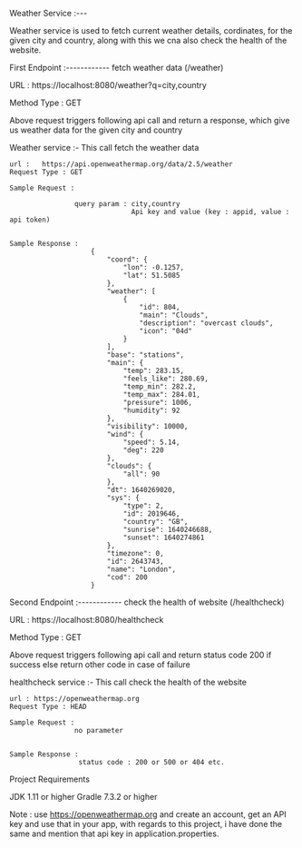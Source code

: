 Weather Service :---

Weather service is used to fetch current weather details, cordinates, for the given city and country, along with this we cna also check the health of the website.


First Endpoint :------------ fetch weather data (/weather)

URL : https://localhost:8080/weather?q=city,country

Method Type : GET

Above request triggers following api call and return a response, which give us weather data for the given city and country

 Weather service :- This call fetch the weather data

	url : 	https://api.openweathermap.org/data/2.5/weather
	Request Type : GET
   
	Sample Request : 
					
					query param : city,country
					              Api key and value (key : appid, value : api token)  
					
		
	Sample Response : 
						{
							"coord": {
								"lon": -0.1257,
								"lat": 51.5085
							},
							"weather": [
								{
									"id": 804,
									"main": "Clouds",
									"description": "overcast clouds",
									"icon": "04d"
								}
							],
							"base": "stations",
							"main": {
								"temp": 283.15,
								"feels_like": 280.69,
								"temp_min": 282.2,
								"temp_max": 284.01,
								"pressure": 1006,
								"humidity": 92
							},
							"visibility": 10000,
							"wind": {
								"speed": 5.14,
								"deg": 220
							},
							"clouds": {
								"all": 90
							},
							"dt": 1640269020,
							"sys": {
								"type": 2,
								"id": 2019646,
								"country": "GB",
								"sunrise": 1640246688,
								"sunset": 1640274861
							},
							"timezone": 0,
							"id": 2643743,
							"name": "London",
							"cod": 200
						}


Second Endpoint :------------ check the health of website (/healthcheck)

URL : https://localhost:8080/healthcheck

Method Type : GET

Above request triggers following api call and return status code 200 if success else return other code in case of failure

  healthcheck service :- This call check the health of the website

	url : https://openweathermap.org
	Request Type : HEAD
   
	Sample Request : 
					no parameter
					
		
	Sample Response : 
					 status code : 200 or 500 or 404 etc.
					 


Project Requirements

JDK 1.11 or higher Gradle 7.3.2 or higher

Note : use  https://openweathermap.org and create an account, get an API key and use that in your app, with regards to this project, i have done the same and mention that api key in application.properties.
